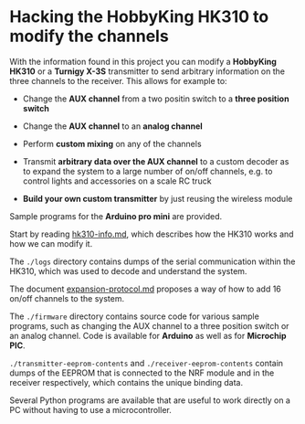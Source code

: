 Hacking the HobbyKing HK310 to modify the channels
===========

With the information found in this project you can modify a
**HobbyKing HK310**  or a **Turnigy X-3S** transmitter to send arbitrary
information on the three channels to the receiver. This allows for example to:

- Change the **AUX channel** from a two positin switch to a **three position switch**

- Change the **AUX channel** to an **analog channel**

- Perform **custom mixing** on any of the channels

- Transmit **arbitrary data over the AUX channel** to a custom decoder as to
  expand the system to a large number of on/off channels, e.g. to control
  lights and accessories on a scale RC truck

- **Build your own custom transmitter** by just reusing the wireless
  module

Sample programs for the **Arduino pro mini** are provided.

Start by reading [hk310-info.md](hk310-info.md), which describes how
the HK310 works and how we can modify it.

The `./logs` directory contains dumps of the serial communication within the
HK310, which was used to decode and understand the system.

The document [expansion-protocol.md](expansion-protocol.md) proposes
a way of how to add 16 on/off channels to the system.

The `./firmware` directory contains source code for various sample programs,
such as changing the AUX channel to a three position switch or an analog
channel. Code is available for **Arduino** as well as for **Microchip PIC**.

`./transmitter-eeprom-contents` and `./receiver-eeprom-contents` contain dumps
of the EEPROM that is connected to the NRF module and in the receiver
respectively, which contains the unique binding data.

Several Python programs are available that are useful to work directly
on a PC without having to use a microcontroller.






